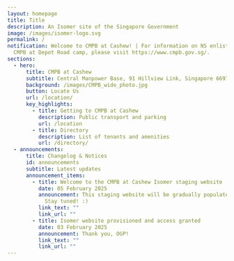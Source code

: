 ```yaml
---
layout: homepage
title: Title
description: An Isomer site of the Singapore Government
image: /images/isomer-logo.svg
permalink: /
notification: Welcome to CMPB at Cashew! | For information on NS enlistment or
  CMPB at Depot Road camp, please visit https://www.cmpb.gov.sg/.
sections:
  - hero:
      title: CMPB at Cashew
      subtitle: Central Manpower Base, 91 Hillview Link, Singapore 669723
      background: /images/CMPB_wide_photo.jpg
      button: Locate Us
      url: /location/
      key_highlights:
        - title: Getting to CMPB at Cashew
          description: Public transport and parking
          url: /location
        - title: Directory
          description: List of tenants and amenities
          url: /directory/
  - announcements:
      title: Changelog & Notices
      id: announcements
      subtitle: Latest updates
      announcement_items:
        - title: Welcome to the CMPB at Cashew Isomer staging website
          date: 05 February 2025
          announcement: This staging website will be gradually populated with information.
            Stay tuned! :)
          link_text: ""
          link_url: ""
        - title: Isomer website provisioned and access granted
          date: 03 February 2025
          announcement: Thank you, OGP!
          link_text: ""
          link_url: ""
---
```

